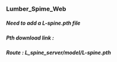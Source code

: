 ### Lumber_Spime_Web


##### Need to add a L-spine.pth file

##### Pth download link : 

##### Route : L_spine_server/model/L-spine.pth
